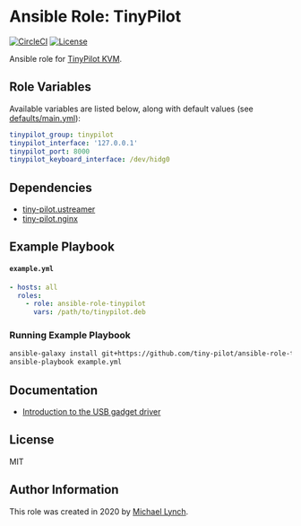 # Ansible Role: TinyPilot

[![CircleCI](https://circleci.com/gh/tiny-pilot/ansible-role-tinypilot.svg?style=svg)](https://circleci.com/gh/tiny-pilot/ansible-role-tinypilot)
[![License](http://img.shields.io/:license-mit-blue.svg?style=flat-square)](LICENSE)

Ansible role for [TinyPilot KVM](https://github.com/tiny-pilot/tinypilot).

## Role Variables

Available variables are listed below, along with default values (see [defaults/main.yml](defaults/main.yml)):

```yaml
tinypilot_group: tinypilot
tinypilot_interface: '127.0.0.1'
tinypilot_port: 8000
tinypilot_keyboard_interface: /dev/hidg0
```

## Dependencies

* [tiny-pilot.ustreamer](https://github.com/tiny-pilot/ansible-role-ustreamer)
* [tiny-pilot.nginx](https://github.com/tiny-pilot/ansible-role-nginx)

## Example Playbook

#### `example.yml`

```yaml
- hosts: all
  roles:
    - role: ansible-role-tinypilot
      vars: /path/to/tinypilot.deb
```

### Running Example Playbook

```bash
ansible-galaxy install git+https://github.com/tiny-pilot/ansible-role-tinypilot.git
ansible-playbook example.yml
```

## Documentation

- [Introduction to the USB gadget driver](docs/usb-gadget-driver.md)

## License

MIT

## Author Information

This role was created in 2020 by [Michael Lynch](http://mtlynch.io).
